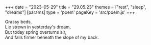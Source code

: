 +++
date = "2023-05-29"
title = "29.05.23"
themes = ["rest", "sleep", "dreams"]
[params]
  type = 'poem'
  pageKey = 'src/poem.js'
+++

Grassy beds,  
Lie strewn in yesterday's dream,  
But today spring overturns air,  
And falls firmer beneath the slope of my back.
